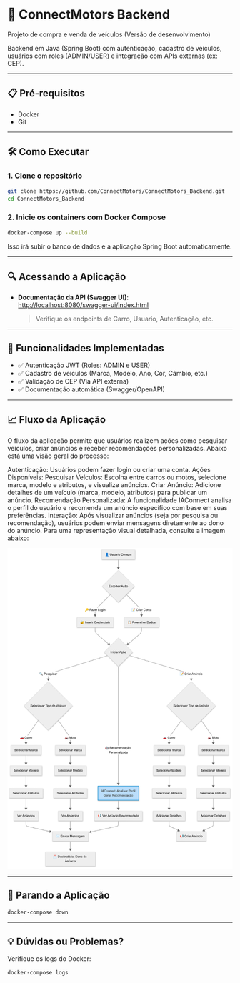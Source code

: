 # 🚀 ConnectMotors Backend

Projeto de compra e venda de veículos (Versão de desenvolvimento)

Backend em Java (Spring Boot) com autenticação, cadastro de veículos, usuários com roles (ADMIN/USER) e integração com APIs externas (ex: CEP).

---

## 📋 Pré-requisitos
- Docker
- Git

---

## 🛠 Como Executar

### 1. Clone o repositório
```bash
git clone https://github.com/ConnectMotors/ConnectMotors_Backend.git
cd ConnectMotors_Backend
```

### 2. Inicie os containers com Docker Compose
```bash
docker-compose up --build
```
Isso irá subir o banco de dados e a aplicação Spring Boot automaticamente.

---

## 🔍 Acessando a Aplicação

- **Documentação da API (Swagger UI)**:  
  [http://localhost:8080/swagger-ui/index.html](http://localhost:8080/swagger-ui/index.html)  
  > Verifique os endpoints de Carro, Usuario, Autenticação, etc.

---

## 🌟 Funcionalidades Implementadas

- ✅ Autenticação JWT (Roles: ADMIN e USER)
- ✅ Cadastro de veículos (Marca, Modelo, Ano, Cor, Câmbio, etc.)
- ✅ Validação de CEP (Via API externa)
- ✅ Documentação automática (Swagger/OpenAPI)

---

## 📈 Fluxo da Aplicação
O fluxo da aplicação permite que usuários realizem ações como pesquisar veículos, criar anúncios e receber recomendações personalizadas. Abaixo está uma visão geral do processo:

Autenticação:
Usuários podem fazer login ou criar uma conta.
Ações Disponíveis:
Pesquisar Veículos: Escolha entre carros ou motos, selecione marca, modelo e atributos, e visualize anúncios.
Criar Anúncio: Adicione detalhes de um veículo (marca, modelo, atributos) para publicar um anúncio.
Recomendação Personalizada: A funcionalidade IAConnect analisa o perfil do usuário e recomenda um anúncio específico com base em suas preferências.
Interação:
Após visualizar anúncios (seja por pesquisa ou recomendação), usuários podem enviar mensagens diretamente ao dono do anúncio.
Para uma representação visual detalhada, consulte a imagem abaixo:

![Fluxo da Aplicação](Fluxo%20da%20aplicação.png)

---

## 📛 Parando a Aplicação
```bash
docker-compose down
```

---

## 💡 Dúvidas ou Problemas?

Verifique os logs do Docker:
```bash
docker-compose logs
```
